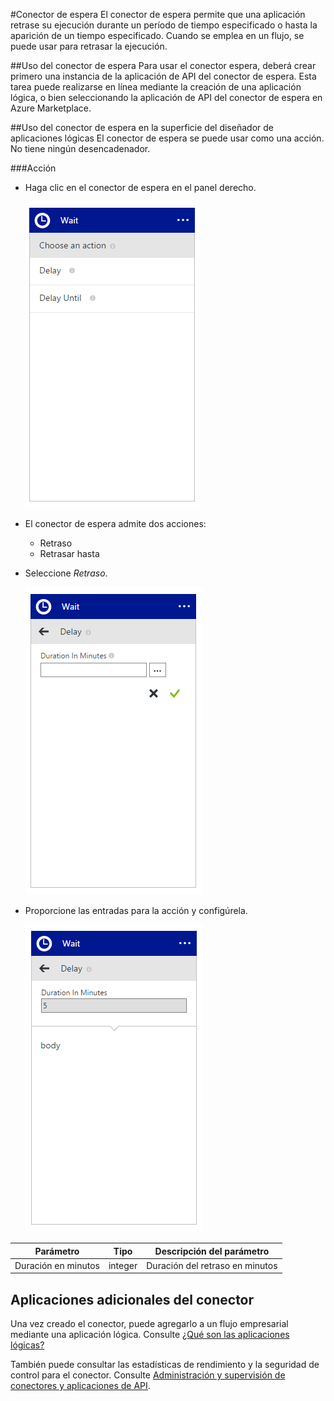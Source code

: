 <properties 
   pageTitle="Conector de espera" 
   description="Conector de espera" 
   services="app-service\logic" 
   documentationCenter=".net,nodejs,java" 
   authors="rajeshramabathiran" 
   manager="dwrede" 
   editor=""/>

<tags
   ms.service="app-service-logic"
   ms.devlang="multiple"
   ms.topic="article"
   ms.tgt_pltfrm="na"
   ms.workload="integration" 
   ms.date="06/29/2015"
   ms.author="rajram"/>

#Conector de espera
El conector de espera permite que una aplicación retrase su ejecución durante un período de tiempo especificado o hasta la aparición de un tiempo especificado. Cuando se emplea en un flujo, se puede usar para retrasar la ejecución.

##Uso del conector de espera
Para usar el conector espera, deberá crear primero una instancia de la aplicación de API del conector de espera. Esta tarea puede realizarse en línea mediante la creación de una aplicación lógica, o bien seleccionando la aplicación de API del conector de espera en Azure Marketplace.

##Uso del conector de espera en la superficie del diseñador de aplicaciones lógicas
El conector de espera se puede usar como una acción. No tiene ningún desencadenador.

###Acción
- Haga clic en el conector de espera en el panel derecho.

	![Lista de acciones][1]
- El conector de espera admite dos acciones: 
	- Retraso
	- Retrasar hasta
	 
- Seleccione *Retraso*.

	![Entrada de retraso][2]
- Proporcione las entradas para la acción y configúrela.

	![Acción configurada][3]

Parámetro|Tipo|Descripción del parámetro
---|---|---
Duración en minutos|integer|Duración del retraso en minutos


## Aplicaciones adicionales del conector
Una vez creado el conector, puede agregarlo a un flujo empresarial mediante una aplicación lógica. Consulte [¿Qué son las aplicaciones lógicas?](app-service-logic-what-are-logic-apps.md)

También puede consultar las estadísticas de rendimiento y la seguridad de control para el conector. Consulte [Administración y supervisión de conectores y aplicaciones de API](../app-service-api/app-service-api-manage-in-portal.md).

<!--References -->
[1]: ./media/app-service-logic-wait/ListOfActions.PNG
[2]: ./media/app-service-logic-wait/DelayInput.PNG
[3]: ./media/app-service-logic-wait/ActionConfigured.PNG

<!---HONumber=August15_HO6-->